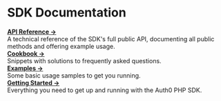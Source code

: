 # SDK Documentation

**[API Reference →](API)**  
A technical reference of the SDK's full public API, documenting all public methods and offering example usage.  
**[Cookbook →](Cookbook)**  
Snippets with solutions to frequently asked questions.  
**[Examples →](Examples)**  
Some basic usage samples to get you running.  
**[Getting Started →](Getting%20Started)**  
Everything you need to get up and running with the Auth0 PHP SDK.  

